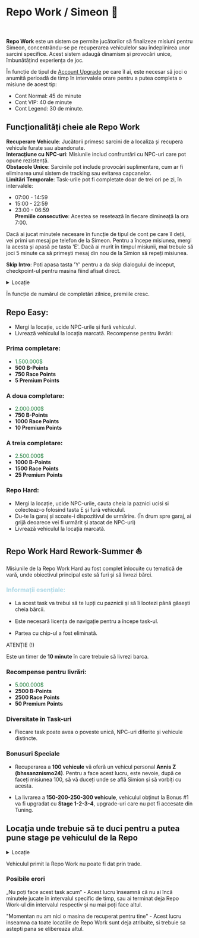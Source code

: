 # Repo Work / Simeon 🚙
<br><br>
<strong>Repo Work</strong> este un sistem ce permite jucătorilor să finalizeze misiuni pentru Simeon, concentrându-se pe recuperarea vehiculelor sau îndeplinirea unor sarcini specifice. Acest sistem adaugă dinamism și provocări unice, îmbunătățind experiența de joc.

În funcție de tipul de <a href="#" class="custom-link" onclick="loadContent('content/General/aupgrades.md')">Account Upgrade</a> pe care îl ai, este necesar să joci o anumită perioadă de timp în intervalele orare pentru a putea completa o misiune de acest tip:

- Cont Normal: 45 de minute
- Cont VIP: 40 de minute
- Cont Legend: 30 de minute. 

## Funcționalități cheie ale Repo Work
**Recuperare Vehicule**: Jucătorii primesc sarcini de a localiza și recupera vehicule furate sau abandonate.  
**Interacțiune cu NPC-uri**: Misiunile includ confruntări cu NPC-uri care pot opune rezistență.  
**Obstacole Unice**: Sarcinile pot include provocări suplimentare, cum ar fi eliminarea unui sistem de tracking sau evitarea capcanelor.  
**Limitări Temporale**: Task-urile pot fi completate doar de trei ori pe zi, în intervalele:  
- 07:00 - 14:59  
- 15:00 - 22:59  
- 23:00 - 06:59  
**Premiile consecutive**: Acestea se resetează în fiecare dimineață la ora 7:00.

Dacă ai jucat minutele necesare în funcție de tipul de cont pe care îl deții, vei primi un mesaj pe telefon de la Simeon.
Pentru a începe misiunea, mergi la acesta și apasă pe tasta 'E'.
Dacă ai murit în timpul misiunii, mai trebuie să joci 5 minute ca să primești mesaj din nou de la Simion să repeți misiunea.

**Skip Intro**: Poti apasa tasta 'Y' pentru a da skip dialogului de inceput, checkpoint-ul pentru masina fiind afisat direct.

<details class="details custom-block">
<summary>Locație</summary>
<img src="https://i.imgur.com/cplaLLP.png" alt="">
<img src="https://i.imgur.com/AKlxW3Z.png" alt="">
</details>

În funcție de numărul de completări zilnice, premiile cresc.

## Repo Easy:
- Mergi la locație, ucide NPC-urile și fură vehiculul.
- Livrează vehiculul la locația marcată.
Recompense pentru livrări:

<h3>Prima completare:</h3>
<ul>
    <li><span style="color:#1B7C38;">1.500.000$</span></li>
    <li><strong>500 B-Points</strong></li>
    <li><strong>750 Race Points</strong></li>
    <li><strong>5 Premium Points</strong></li>
</ul>

<h3>A doua completare:</h3>
<ul>
    <li><span style="color:#1B7C38;">2.000.000$</span></li>
    <li><strong>750 B-Points</strong></li>
    <li><strong>1000 Race Points</strong></li>
    <li><strong>10 Premium Points</strong></li>
</ul>

<h3>A treia completare:</h3>
<ul>
    <li><span style="color:#1B7C38;">2.500.000$</span></li>
    <li><strong>1000 B-Points</strong></li>
    <li><strong>1500 Race Points</strong></li>
    <li><strong>25 Premium Points</strong></li>
</ul>

### Repo Hard:
- Mergi la locație, ucide NPC-urile, cauta cheia la paznici ucisi si colecteaz-o folosind tasta E și fură vehiculul.
- Du-te la garaj și scoate-i dispozitivul de urmărire. (În drum spre garaj, ai grijă deoarece vei fi urmărit și atacat de NPC-uri)
- Livrează vehiculul la locația marcată.

<h2>Repo Work Hard Rework-Summer ⛵</h2>

<p>Misiunile de la Repo Work Hard au fost complet înlocuite cu tematică de vară, unde obiectivul principal este să furi și să livrezi bărci.</p>

<h3 style="color: lightblue;">Informații esențiale:</h3>
<ul>
  <li style="margin-bottom: 15px;">La acest task va trebui să te lupți cu paznicii și să îi lootezi până găsești cheia bărcii.</li>
  <li style="margin-bottom: 15px;">Este necesară licența de navigație pentru a începe task-ul.</li>
  <li style="margin-bottom: 15px;">Partea cu chip-ul a fost eliminată.</li>
</ul>
<div class="danger-container">
  <p class="title">ATENȚIE (!)</p>
  <p class="description">Este un timer de <strong>10 minute</strong> în care trebuie să livrezi barca.</p>
</div>

<h3>Recompense pentru livrări:</h3>
<ul>
    <li><span style="color:#1B7C38;">5.000.000$</span></li>
    <li><strong>2500 B-Points</strong></li>
    <li><strong>2500 Race Points</strong></li>
    <li><strong>50 Premium Points</strong></li>
</ul>

### Diversitate în Task-uri

- Fiecare task poate avea o poveste unică, NPC-uri diferite și vehicule distincte.

### Bonusuri Speciale

- Recuperarea a **100 vehicule** vă oferă un vehicul personal **Annis Z (bhssanznismo24)**.
Pentru a face acest lucru, este nevoie, după ce faceți misiunea 100, să vă duceți unde se află Simion și să vorbiți cu acesta.

- La livrarea a **150-200-250-300 vehicule**, vehiculul obținut la Bonus #1 va fi upgradat cu **Stage 1-2-3-4**, upgrade-uri care nu pot fi accesate din Tuning.
## Locația unde trebuie să te duci pentru a putea pune stage pe vehiculul de la Repo

<details class="details custom-block">
    <summary>Locație</summary>
    <p><img src="https://i.imgur.com/A7pfHaf.png"></p>
    <p><img src="https://i.imgur.com/ODBwmdb.png"></p>
</details>

<div class ="danger-container">
<p>Vehiculul primit la Repo Work nu poate fi dat prin trade.</p>
</div>

### Posibile erori
<div class ="danger-container">
<p>„Nu poți face acest task acum” - Acest lucru înseamnă că nu ai încă minutele jucate în intervalul specific de timp, sau ai terminat deja Repo Work-ul din intervalul respectiv și nu mai poți face altul.</p>
<p>"Momentan nu am nici o masina de recuperat pentru tine" - Acest lucru inseamna ca toate locatiile de Repo Work sunt deja atribuite, si trebuie sa astepti pana se elibereaza altul.</p>
</div>
